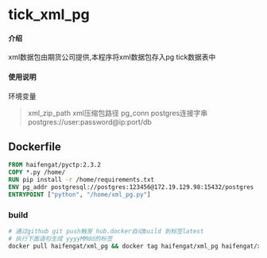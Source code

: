 # tick_xml_pg

#### 介绍
xml数据包由期货公司提供,本程序将xml数据包存入pg tick数据表中


#### 使用说明
环境变量
> xml_zip_path
  xml压缩包路径
> pg_conn
  postgres连接字串 postgres://user:password@ip:port/db

## Dockerfile
```dockerfile
FROM haifengat/pyctp:2.3.2
COPY *.py /home/
RUN pip install -r /home/requirements.txt
ENV pg_addr postgresql://postgres:123456@172.19.129.98:15432/postgres
ENTRYPOINT ["python", "/home/xml_pg.py"]
```

### build
```bash
# 通过github git push触发 hub.docker自动build 到标签latest
# 执行下面语句生成 yyyyMMdd的标签
docker pull haifengat/xml_pg && docker tag haifengat/xml_pg haifengat/xml_pg:`date +%Y%m%d` && docker push haifengat/xml_pg:`date +%Y%m%d`
```
